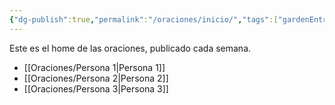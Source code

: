 ```yaml
---
{"dg-publish":true,"permalink":"/oraciones/inicio/","tags":["gardenEntry"],"noteIcon":""}
---
```


Este es el home de las oraciones, publicado cada semana.

- [[Oraciones/Persona 1\|Persona 1]]
- [[Oraciones/Persona 2\|Persona 2]]
- [[Oraciones/Persona 3\|Persona 3]]